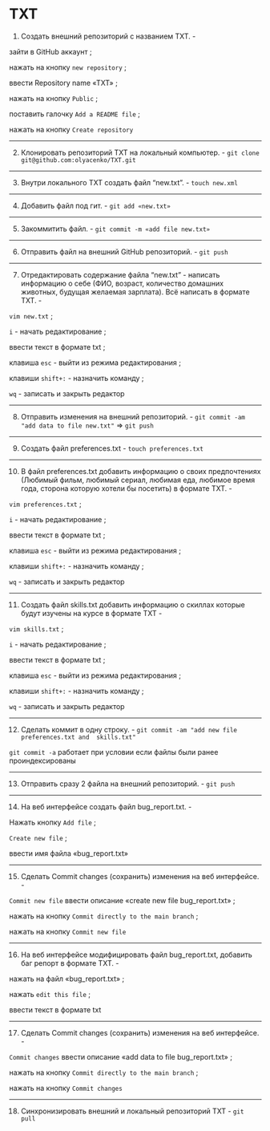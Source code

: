 # TXT
 1. Создать внешний репозиторий c названием TXT. -  
 
 зайти в GitHub аккаунт ; 
 
 нажать на кнопку `new repository` ; 
 
 ввести Repository name «TXT» ; 
 
 нажать на кнопку `Public` ; 
 
 поставить галочку `Add a README file` ; 
 
 нажать на кнопку `Create repository`
 
----

 2. Клонировать репозиторий TXT на локальный компьютер. - `git clone git@github.com:olyacenko/TXT.git`
 
 ---

 3. Внутри локального TXT создать файл “new.txt”. - `touch new.xml`
 
 ---

 4. Добавить файл под гит. - `git add «new.txt»`
 
 ---

 5. Закоммитить файл. - `git commit -m «add file new.txt»`

---

 6. Отправить файл на внешний GitHub репозиторий. - `git push`

---

 7. Отредактировать содержание файла “new.txt” - написать информацию о себе (ФИО, возраст, количество домашних животных, будущая желаемая зарплата). Всё написать в формате TXT. - 
 
 `vim new.txt` ; 
 
 `i` - начать редактирование ; 
 
 ввести текст в формате txt ; 
 
 клавишa `esc` - выйти из режима редактирования ; 
 
 клавиши `shift+:` - назначить команду ; 
 
 `wq` - записать и закрыть редактор

---

 8. Отправить изменения на внешний репозиторий. -  `git commit -am "add data to file new.txt"` => `git push`

---

 9. Создать файл preferences.txt - `touch preferences.txt`

---

 10. В файл preferences.txt добавить информацию о своих предпочтениях (Любимый фильм, любимый сериал, любимая еда, любимое время года, сторона которую хотели бы посетить) в формате TXT. - 
 
 `vim preferences.txt` ; 
 
 `i` - начать редактирование ; 
 
 ввести текст в формате txt ; 
 
 клавишa `esc` - выйти из режима редактирования ; 
 
 клавиши `shift+:` - назначить команду ; 
 
 `wq` - записать и закрыть редактор

---

11. Создать файл skills.txt добавить информацию о скиллах которые будут изучены на курсе в формате TXT - 
 
 `vim skills.txt` ; 
 
 `i` - начать редактирование ; 
 
 ввести текст в формате txt ; 
 
 клавишa `esc` - выйти из режима редактирования ; 
 
 клавиши `shift+:` - назначить команду ; 
 
 `wq` - записать и закрыть редактор

---

 12. Сделать коммит в одну строку. -  `git commit -am "add new file preferences.txt and  skills.txt"`  
 
 `git commit -a` работает при условии если файлы были ранее проиндексированы 

---

13. Отправить сразу 2 файла на внешний репозиторий. - `git push`

---

 14. На веб интерфейсе создать файл bug_report.txt. -  
 
 Нажать кнопку `Add file` ; 
 
 `Create new file` ; 
 
 ввести имя файла «bug_report.txt»

---

15. Сделать Commit changes (сохранить) изменения на веб интерфейсе. - 
 
 `Commit new file` ввести описание «create new file bug_report.txt» ;
 
 нажать на кнопку `Commit directly to the main branch` ;  
 
 нажать на кнопку `Commit new file`

---

 16. На веб интерфейсе модифицировать файл bug_report.txt, добавить баг репорт в формате TXT. - 
 
 нажать на файл «bug_report.txt» ; 
 
 нажать `edit this file` ; 
 
 ввести текст в формате txt

---

 17. Сделать Commit changes (сохранить) изменения на веб интерфейсе. - 
 
 `Commit changes` ввести описание «add data to file bug_report.txt» ;
 
 нажать на кнопку `Commit directly to the main branch` ;
 
 нажать на кнопку `Commit changes`

---

 18. Синхронизировать внешний и локальный репозиторий TXT - `git pull`
